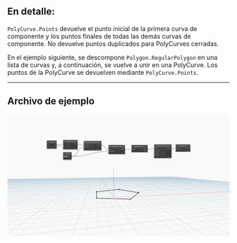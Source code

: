 ## En detalle:
`PolyCurve.Points` devuelve el punto inicial de la primera curva de componente y los puntos finales de todas las demás curvas de componente. No devuelve puntos duplicados para PolyCurves cerradas.

En el ejemplo siguiente, se descompone `Polygon.RegularPolygon` en una lista de curvas y, a continuación, se vuelve a unir en una PolyCurve. Los puntos de la PolyCurve se devuelven mediante `PolyCurve.Points`.
___
## Archivo de ejemplo

![PolyCurve.Points](./Autodesk.DesignScript.Geometry.PolyCurve.Points_img.jpg)
